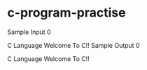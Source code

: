 # c-program-practise
Sample Input 0

C
Language
Welcome To C!!
Sample Output 0

C
Language
Welcome To C!!
